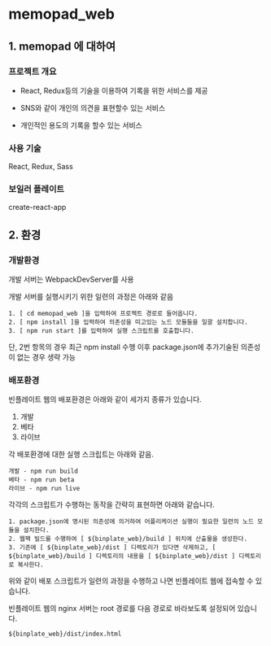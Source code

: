 # memopad_web #

## 1. memopad 에 대하여 ##

### 프로젝트 개요 ###

- React, Redux등의 기술을 이용하여 기록을 위한 서비스를 제공

- SNS와 같이 개인의 의견을 표현할수 있는 서비스

- 개인적인 용도의 기록을 할수 있는 서비스

### 사용 기술 ###

React, Redux, Sass

### 보일러 플레이트 ###

create-react-app

## 2. 환경 ##

### 개발환경 ###

개발 서버는 WebpackDevServer를 사용

개발 서버를 실행시키기 위한 일련의 과정은 아래와 같음

```
1. [ cd memopad_web ]을 입력하여 프로젝트 경로로 들어옵니다.
2. [ npm install ]을 입력하여 의존성을 띠고있는 노드 모듈들을 일괄 설치합니다.
3. [ npm run start ]를 입력하여 실행 스크립트를 호출합니다.
```
단, 2번 항목의 경우 최근 npm install 수행 이후 package.json에 추가기술된 의존성이 없는 경우 생략 가능

### 배포환경 ###

빈플레이트 웹의 배포환경은 아래와 같이 세가지 종류가 있습니다.

1. 개발
2. 베타
3. 라이브

각 배포환경에 대한 실행 스크립트는 아래와 같음.

```
개발 - npm run build
베타 - npm run beta
라이브 - npm run live
```

각각의 스크립트가 수행하는 동작을 간략히 표현하면 아래와 같습니다.

```
1. package.json에 명시된 의존성에 의거하여 어플리케이션 실행이 필요한 일련의 노드 모듈을 설치한다.
2. 웹팩 빌드를 수행하여 [ ${binplate_web}/build ] 위치에 산출물을 생성한다.
3. 기존에 [ ${binplate_web}/dist ] 디렉토리가 있다면 삭제하고, [ ${binplate_web}/build ] 디렉토리의 내용을 [ ${binplate_web}/dist ] 디렉토리로 복사한다.
```

위와 같이 배포 스크립트가 일련의 과정을 수행하고 나면 빈플레이트 웹에 접속할 수 있습니다.

빈플레이트 웹의 nginx 서버는 root 경로를 다음 경로로 바라보도록 설정되어 있습니다.

```
${binplate_web}/dist/index.html
```
